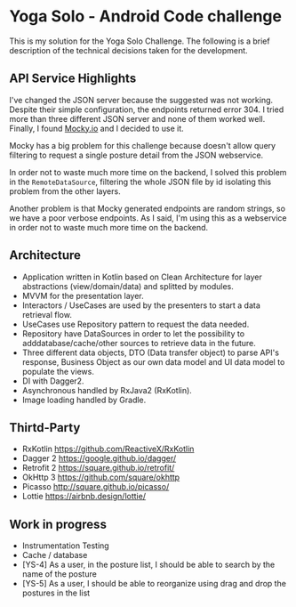 # Yoga Solo -  Android Code challenge

This is my solution for the Yoga Solo Challenge. The following is a brief description of the technical decisions taken for the development.

## API Service Highlights

I've changed the JSON server because the suggested was not working. Despite their simple configuration, the endpoints returned error 304. I tried more than three different JSON server and none of them worked well. Finally, I found [Mocky.io](https://www.mocky.io/) and I decided to use it.

Mocky has a big problem for this challenge because doesn't allow query filtering to request a single posture detail from the JSON webservice.

In order not to waste much more time on the backend, I solved this problem in the `RemoteDataSource`, filtering the whole JSON file by id isolating this problem from the other layers.

Another problem is that Mocky generated endpoints are random strings, so we have a poor verbose endpoints. As I said, I'm using this as a webservice in order not to waste much more time on the backend.

## Architecture

* Application written in Kotlin based on Clean Architecture for layer abstractions (view/domain/data) and splitted by modules.
* MVVM for the presentation layer.
* Interactors / UseCases are used by the presenters to start a data retrieval flow.
* UseCases use Repository pattern to request the data needed.
* Repository have DataSources in order to let the possibility to adddatabase/cache/other sources to retrieve data in the future.
* Three different data objects, DTO (Data transfer object) to parse API's response, Business Object as our own data model and UI data model to populate the views.
* DI with Dagger2.
* Asynchronous handled by RxJava2 (RxKotlin).
* Image loading handled by Gradle. 

## Thirtd-Party

* RxKotlin https://github.com/ReactiveX/RxKotlin
* Dagger 2 https://google.github.io/dagger/
* Retrofit 2 https://square.github.io/retrofit/
* OkHttp 3 https://github.com/square/okhttp
* Picasso http://square.github.io/picasso/
* Lottie https://airbnb.design/lottie/

## Work in progress

* Instrumentation Testing
* Cache / database
* [YS-4] As a user, in the posture list, I should be able to search by the name of the posture
* [YS-5] As a user, I should be able to reorganize using drag and drop the postures in the list


